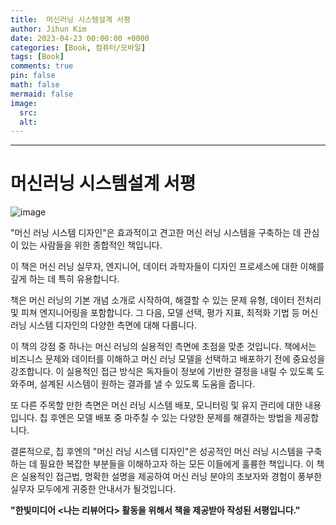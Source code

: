 ```yaml
---
title:  머신러닝 시스템설계 서평
author: Jihun Kim
date: 2023-04-23 00:00:00 +0000
categories: [Book, 컴퓨터/모바일]
tags: [Book]
comments: true
pin: false
math: false
mermaid: false
image:
  src: 
  alt:
---
```

---

# 머신러닝 시스템설계 서평

![image](https://image.aladin.co.kr/Community/paper/2023/0423/pimg_7229551373832674.jpg)

"머신 러닝 시스템 디자인"은 효과적이고 견고한 머신 러닝 시스템을 구축하는 데 관심이 있는 사람들을 위한 종합적인 책입니다. 

이 책은 머신 러닝 실무자, 엔지니어, 데이터 과학자들이 디자인 프로세스에 대한 이해를 깊게 하는 데 특히 유용합니다.

책은 머신 러닝의 기본 개념 소개로 시작하여, 해결할 수 있는 문제 유형, 데이터 전처리 및 피쳐 엔지니어링을 포함합니다. 그 다음, 모델 선택, 평가 지표, 최적화 기법 등 머신 러닝 시스템 디자인의 다양한 측면에 대해 다룹니다.

이 책의 강점 중 하나는 머신 러닝의 실용적인 측면에 초점을 맞춘 것입니다. 책에서는 비즈니스 문제와 데이터를 이해하고 머신 러닝 모델을 선택하고 배포하기 전에 중요성을 강조합니다. 이 실용적인 접근 방식은 독자들이 정보에 기반한 결정을 내릴 수 있도록 도와주며, 설계된 시스템이 원하는 결과를 낼 수 있도록 도움을 줍니다.

또 다른 주목할 만한 측면은 머신 러닝 시스템 배포, 모니터링 및 유지 관리에 대한 내용입니다. 칩 후엔은 모델 배포 중 마주칠 수 있는 다양한 문제를 해결하는 방법을 제공합니다. 

결론적으로, 칩 후엔의 "머신 러닝 시스템 디자인"은 성공적인 머신 러닝 시스템을 구축하는 데 필요한 복잡한 부분들을 이해하고자 하는 모든 이들에게 훌륭한 책입니다. 이 책은 실용적인 접근법, 명확한 설명을 제공하여 머신 러닝 분야의 초보자와 경험이 풍부한 실무자 모두에게 귀중한 안내서가 될것입니다.

**"한빛미디어 \<나는 리뷰어다\> 활동을 위해서 책을 제공받아 작성된 서평입니다."**